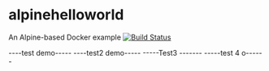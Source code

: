 # alpinehelloworld
An Alpine-based Docker example
[![Build Status](https://7cb4-41-66-61-53.eu.ngrok.io/buildStatus/icon?job=deployment)](https://7cb4-41-66-61-53.eu.ngrok.io/job/deployment/)

----test demo-----
----test2 demo-----
-----Test3 -------
-----test 4 o------
